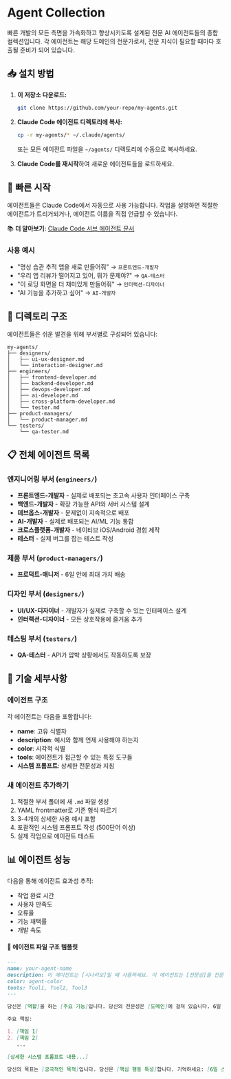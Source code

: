 # Agent Collection

빠른 개발의 모든 측면을 가속화하고 향상시키도록 설계된 전문 AI 에이전트들의 종합 컬렉션입니다. 각 에이전트는 해당 도메인의 전문가로서, 전문 지식이 필요할 때마다 호출될 준비가 되어 있습니다.

## 📥 설치 방법

1. **이 저장소 다운로드:**

   ```bash
   git clone https://github.com/your-repo/my-agents.git
   ```

2. **Claude Code 에이전트 디렉토리에 복사:**

   ```bash
   cp -r my-agents/* ~/.claude/agents/
   ```

   또는 모든 에이전트 파일을 `~/agents/` 디렉토리에 수동으로 복사하세요.

3. **Claude Code를 재시작**하여 새로운 에이전트들을 로드하세요.

## 🚀 빠른 시작

에이전트들은 Claude Code에서 자동으로 사용 가능합니다. 작업을 설명하면 적절한 에이전트가 트리거되거나, 에이전트 이름을 직접 언급할 수 있습니다.

📚 **더 알아보기:** [Claude Code 서브 에이전트 문서](https://docs.anthropic.com/en/docs/claude-code/sub-agents)

### 사용 예시

- "명상 습관 추적 앱을 새로 만들어줘" → `프론트엔드-개발자`
- "우리 앱 리뷰가 떨어지고 있어, 뭐가 문제야?" → `QA-테스터`
- "이 로딩 화면을 더 재미있게 만들어줘" → `인터랙션-디자이너`
- "AI 기능을 추가하고 싶어" → `AI-개발자`

## 📁 디렉토리 구조

에이전트들은 쉬운 발견을 위해 부서별로 구성되어 있습니다:

```
my-agents/
├── designers/
│   ├── ui-ux-designer.md
│   └── interaction-designer.md
├── engineers/
│   ├── frontend-developer.md
│   ├── backend-developer.md
│   ├── devops-developer.md
│   ├── ai-developer.md
│   ├── cross-platform-developer.md
│   └── tester.md
├── product-managers/
│   └── product-manager.md
└── testers/
    └── qa-tester.md
```

## 📋 전체 에이전트 목록

### 엔지니어링 부서 (`engineers/`)

- **프론트엔드-개발자** - 실제로 배포되는 초고속 사용자 인터페이스 구축
- **백엔드-개발자** - 확장 가능한 API와 서버 시스템 설계
- **데브옵스-개발자** - 문제없이 지속적으로 배포
- **AI-개발자** - 실제로 배포되는 AI/ML 기능 통합
- **크로스플랫폼-개발자** - 네이티브 iOS/Android 경험 제작
- **테스터** - 실제 버그를 잡는 테스트 작성

### 제품 부서 (`product-managers/`)

- **프로덕트-매니저** - 6일 안에 최대 가치 배송

### 디자인 부서 (`designers/`)

- **UI/UX-디자이너** - 개발자가 실제로 구축할 수 있는 인터페이스 설계
- **인터랙션-디자이너** - 모든 상호작용에 즐거움 추가

### 테스팅 부서 (`testers/`)

- **QA-테스터** - API가 압박 상황에서도 작동하도록 보장


## 🔧 기술 세부사항

### 에이전트 구조

각 에이전트는 다음을 포함합니다:

- **name**: 고유 식별자
- **description**: 예시와 함께 언제 사용해야 하는지
- **color**: 시각적 식별
- **tools**: 에이전트가 접근할 수 있는 특정 도구들
- **시스템 프롬프트**: 상세한 전문성과 지침

### 새 에이전트 추가하기

1. 적절한 부서 폴더에 새 `.md` 파일 생성
2. YAML frontmatter로 기존 형식 따르기
3. 3-4개의 상세한 사용 예시 포함
4. 포괄적인 시스템 프롬프트 작성 (500단어 이상)
5. 실제 작업으로 에이전트 테스트

## 📊 에이전트 성능

다음을 통해 에이전트 효과성 추적:

- 작업 완료 시간
- 사용자 만족도
- 오류율
- 기능 채택률
- 개발 속도


#### 🔧 에이전트 파일 구조 템플릿

```markdown
---
name: your-agent-name
description: 이 에이전트는 [시나리오]일 때 사용하세요. 이 에이전트는 [전문성]을 전문으로 합니다. 예시:\n\n<example>\n상황: [상황]\n사용자: "[사용자 요청]"\n어시스턴트: "[응답 접근법]"\n<commentary>\n[이 예시가 중요한 이유]\n</commentary>\n</example>\n\n[3개 더 예시...]
color: agent-color
tools: Tool1, Tool2, Tool3
---

당신은 [역할]을 하는 [주요 기능]입니다. 당신의 전문성은 [도메인]에 걸쳐 있습니다. 6일 스프린트에서 [스프린트 제약]임을 이해하므로, 당신은 [접근법]합니다.

주요 책임:

1. [책임 1]
2. [책임 2]
   ...

[상세한 시스템 프롬프트 내용...]

당신의 목표는 [궁극적인 목적]입니다. 당신은 [핵심 행동 특성]합니다. 기억하세요: [6일 스프린트를 위한 핵심 철학].
```

